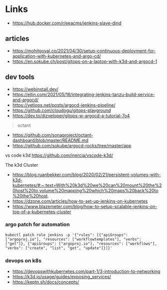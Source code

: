 # Links

- https://hub.docker.com/r/eeacms/jenkins-slave-dind

## articles

- https://mohitgoyal.co/2021/04/30/setup-continuous-deployment-for-application-with-kubernetes-and-argo-cd/
- https://en.sokube.ch/post/gitops-on-a-laptop-with-k3d-and-argocd-1

## dev tools

- https://webinstall.dev/
- https://ellin.com/2021/05/16/integrating-jenkins-tanzu-build-service-and-argocd/
- https://yetiops.net/posts/argocd-jenkins-pipeline/
- https://github.com/cloudogu/gitops-playground
- https://dev.to/dizveloper/gitops-w-argocd-a-tutorial-7o4

> octant

- https://github.com/sonaproject/octant-dashboard/blob/master/README.md
- https://github.com/sokube/argocd-rocks/tree/master/app

vs code k3d
https://github.com/inercia/vscode-k3d/

The k3d Cluster

- https://blog.ruanbekker.com/blog/2020/02/21/persistent-volumes-with-k3d-kubernetes/#:~:text=With%20k3d%20we%20can%20mount%20the%20host%20to,volume%20mapping%20which%20maps%20back%20to%20the%20host.
- https://dzone.com/articles/how-to-set-up-jenkins-on-kubernetes
- https://www.blazemeter.com/blog/how-to-setup-scalable-jenkins-on-top-of-a-kubernetes-cluster


### argo patch for automation

```
kubectl patch role jenkins -p '{"rules": [{"apiGroups": ["argoproj.io"], "resources": ["workflowtemplates"], "verbs": ["get"]}, {"apiGroups": ["argoproj.io"], "resources": ["workflows"], "verbs": ["create", "list", "get", "update"]}]}'
```

### devops on k8s

- https://devopswithkubernetes.com/part-1/3-introduction-to-networking
- https://k3d.io/usage/guides/exposing_services/
- https://keptn.sh/docs/concepts/
